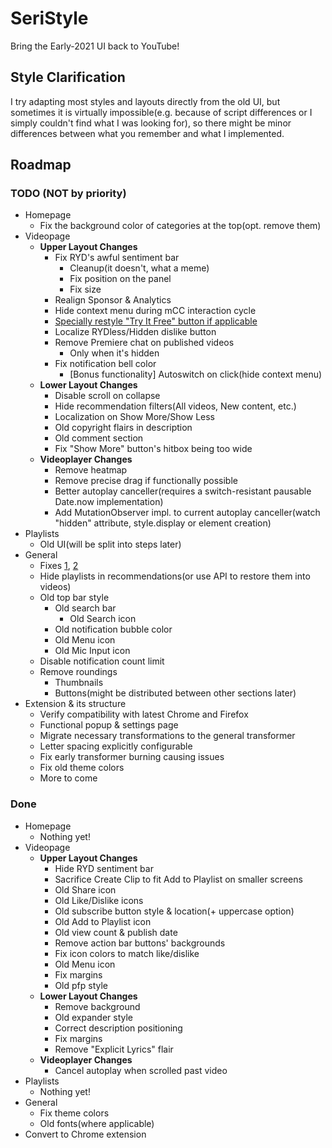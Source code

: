# SeriStyle
Bring the Early-2021 UI back to YouTube!

## Style Clarification
I try adapting most styles and layouts directly from the old UI, but sometimes it is virtually impossible(e.g. because of script differences or I simply couldn't find what I was looking for), so there might be minor differences between what you remember and what I implemented.

## Roadmap
### TODO (NOT by priority)
- Homepage
  - Fix the background color of categories at the top(opt. remove them)
- Videopage
  - **Upper Layout Changes**
    - Fix RYD's awful sentiment bar
      - Cleanup(it doesn't, what a meme)
      - Fix position on the panel
      - Fix size
    - Realign Sponsor & Analytics
    - Hide context menu during mCC interaction cycle
    - [Specially restyle "Try It Free" button if applicable](https://www.reddit.com/r/youtube/comments/z12tk3/subscibersonly_chat_is_enabled_subscribe_button/)
    - Localize RYDless/Hidden dislike button
    - Remove Premiere chat on published videos
      - Only when it's hidden
    - Fix notification bell color
      - [Bonus functionality] Autoswitch on click(hide context menu)
  - **Lower Layout Changes**
    - Disable scroll on collapse
    - Hide recommendation filters(All videos, New content, etc.)
    - Localization on Show More/Show Less
    - Old copyright flairs in description
    - Old comment section
    - Fix "Show More" button's hitbox being too wide
  - **Videoplayer Changes**
    - Remove heatmap
    - Remove precise drag if functionally possible
    - Better autoplay canceller(requires a switch-resistant pausable Date.now implementation)
    - Add MutationObserver impl. to current autoplay canceller(watch "hidden" attribute, style.display or element creation)
- Playlists
  - Old UI(will be split into steps later)
- General
  - Fixes [1](https://www.measurethat.net/Benchmarks/Show/22176/0/replace-classnamereplace-vs-classnamereplaceall-vs-clas), [2](https://www.measurethat.net/Benchmarks/Show/22177/0/contains-classname-vs-classlist)
  - Hide playlists in recommendations(or use API to restore them into videos)
  - Old top bar style
    - Old search bar
      - Old Search icon
    - Old notification bubble color
    - Old Menu icon
    - Old Mic Input icon
  - Disable notification count limit
  - Remove roundings
    - Thumbnails
    - Buttons(might be distributed between other sections later)
- Extension & its structure
  - Verify compatibility with latest Chrome and Firefox
  - Functional popup & settings page
  - Migrate necessary transformations to the general transformer
  - Letter spacing explicitly configurable
  - Fix early transformer burning causing issues
  - Fix old theme colors
  - More to come
### Done
- Homepage
  - Nothing yet!
- Videopage
  - **Upper Layout Changes**
    - Hide RYD sentiment bar
    - Sacrifice Create Clip to fit Add to Playlist on smaller screens
    - Old Share icon
    - Old Like/Dislike icons
    - Old subscribe button style & location(+ uppercase option)
    - Old Add to Playlist icon
    - Old view count & publish date
    - Remove action bar buttons' backgrounds
    - Fix icon colors to match like/dislike
    - Old Menu icon
    - Fix margins
    - Old pfp style
  - **Lower Layout Changes**
    - Remove background
    - Old expander style
    - Correct description positioning
    - Fix margins
    - Remove "Explicit Lyrics" flair
  - **Videoplayer Changes**
    - Cancel autoplay when scrolled past video
- Playlists
  - Nothing yet!
- General
  - Fix theme colors
  - Old fonts(where applicable)
- Convert to Chrome extension
